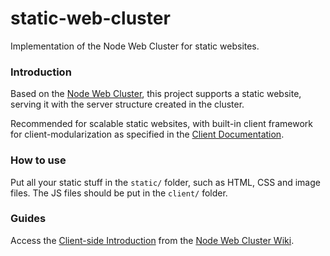 static-web-cluster
==================

Implementation of the Node Web Cluster for static websites.


### Introduction

Based on the [Node Web Cluster](https://github.com/luiseduardobrito/node-web-cluster), this project supports a static website, serving it with the server structure created in the cluster.

Recommended for scalable static websites, with built-in client framework for client-modularization as specified in the [Client Documentation](https://github.com/luiseduardobrito/node-web-cluster/wiki/Client).

### How to use

Put all your static stuff in the ```static/``` folder, such as HTML, CSS and image files. The JS files should be put in the ```client/``` folder.

### Guides

Access the [Client-side Introduction](https://github.com/luiseduardobrito/node-web-cluster/wiki/Client-side-introduction) from the [Node Web Cluster Wiki](https://github.com/luiseduardobrito/node-web-cluster/wiki).
